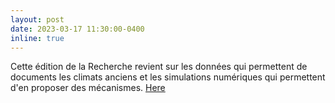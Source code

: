 ```yaml
---
layout: post
date: 2023-03-17 11:30:00-0400
inline: true
---
```

Cette édition de la Recherche revient sur les données qui permettent de documents les climats anciens et les simulations numériques qui permettent d'en proposer des mécanismes.
<a href="https://paleoclim-cnrs.github.io/presentations/2022_01_28_Defense_Julia_Bres/">Here</a>
